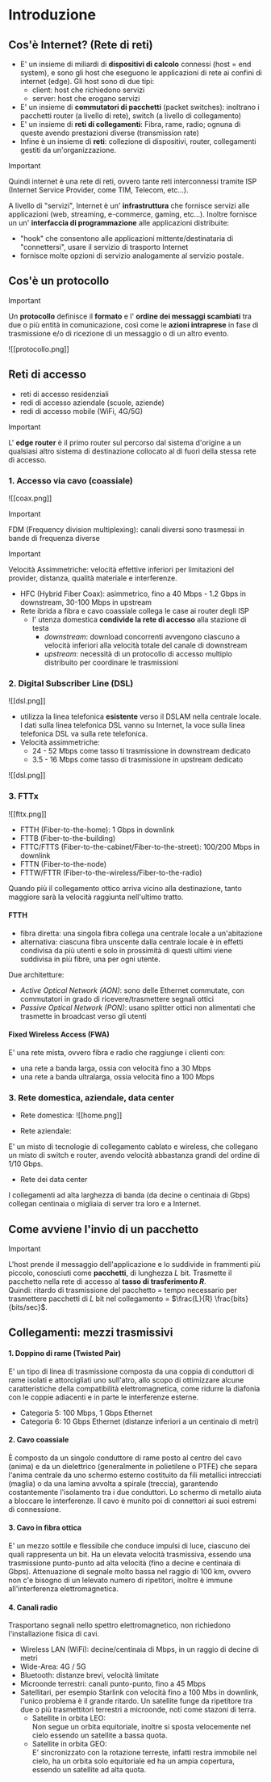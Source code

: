 # Introduzione

## Cos'è Internet? (Rete di reti)

- E' un insieme di miliardi di **dispositivi di calcolo** connessi (host = end system), e sono gli host che eseguono le applicazioni di rete ai confini di internet (edge). Gli host sono di due tipi:
    - client: host che richiedono servizi
    - server: host che erogano servizi
- E' un insieme di **commutatori di pacchetti** (packet switches): inoltrano i pacchetti router (a livello di rete), switch (a livello di collegamento)
- E' un insieme di **reti di collegamenti**: Fibra, rame, radio; ognuna di queste avendo prestazioni diverse (transmission rate) 
- Infine è un insieme di **reti**: collezione di dispositivi, router, collegamenti gestiti da un'organizzazione.

> [!IMPORTANT]
> Quindi internet è una rete di reti, ovvero tante reti interconnessi tramite ISP (Internet Service Provider, come TIM, Telecom, etc...).

A livello di "servizi", Internet è un' **infrastruttura** che fornisce servizi alle applicazioni (web, streaming, e-commerce, gaming, etc...).
Inoltre fornisce un un' **interfaccia di programmazione** alle applicazioni distribuite:
- "hook" che consentono alle applicazioni mittente/destinataria di "connettersi", usare il servizio di trasporto Internet
- fornisce molte opzioni di servizio analogamente al servizio postale.

## Cos'è un protocollo

> [!IMPORTANT]
> Un **protocollo** definisce il **formato** e l' **ordine dei messaggi scambiati** tra due o più entità in comunicazione, così come le **azioni intraprese** in fase di trasmissione e/o di ricezione di un messaggio o di un altro evento.

![[protocollo.png]]

## Reti di accesso

- reti di accesso residenziali
- redi di accesso aziendale (scuole, aziende)
- redi di accesso mobile (WiFi, 4G/5G)

> [!IMPORTANT]
> L' **edge router** è il primo router sul percorso dal sistema d'origine a un qualsiasi altro sistema di destinazione collocato al di fuori della stessa rete di accesso.

### 1. Accesso via cavo (coassiale)
![[coax.png]]

> [!IMPORTANT]
> FDM (Frequency division multiplexing): canali diversi sono trasmessi in bande di frequenza diverse

> [!IMPORTANT]
> Velocità Assimmetriche: velocità effettive inferiori per limitazioni del provider, distanza, qualità materiale e interferenze.

- HFC (Hybrid Fiber Coax): asimmetrico, fino a 40 Mbps - 1.2 Gbps in downstream, 30-100 Mbps in upstream
- Rete ibrida a fibra e cavo coassiale collega le case ai router degli ISP
    - l' utenza domestica **condivide la rete di accesso** alla stazione di testa
        - *downstream*: download concorrenti avvengono ciascuno a velocità inferiori alla velocità totale del canale di downstream 
        - *upstream*: necessità di un protocollo di accesso multiplo distribuito per coordinare le trasmissioni 


### 2. Digital Subscriber Line (DSL)
![[dsl.png]]
- utilizza la linea telefonica **esistente** verso il DSLAM nella centrale locale. I dati sulla linea telefonica DSL vanno su Internet, la voce sulla linea telefonica DSL va sulla rete telefonica.
- Velocità assimmetriche:
    - 24 - 52 Mbps come tasso ti trasmissione in downstream dedicato
    - 3.5 - 16 Mbps come tasso di trasmissione in upstream dedicato

![[dsl.png]]
### 3. FTTx
![[fttx.png]]
- FTTH (Fiber-to-the-home): 1 Gbps in downlink
- FTTB (Fiber-to-the-building)
- FTTC/FTTS (Fiber-to-the-cabinet/Fiber-to-the-street): 100/200 Mbps in downlink
- FTTN (Fiber-to-the-node)
- FTTW/FTTR (Fiber-to-the-wireless/Fiber-to-the-radio)

Quando più il collegamento ottico arriva vicino alla destinazione, tanto maggiore sarà la velocità raggiunta nell'ultimo tratto.

#### FTTH

- fibra diretta: una singola fibra collega una centrale locale a un'abitazione
- alternativa: ciascuna fibra unscente dalla centrale locale è in effetti condivisa da più utenti e solo in prossimità di questi ultimi viene suddivisa in più fibre, una per ogni utente.
  
Due architetture:
- *Active Optical Network (AON)*: sono delle Ethernet commutate, con commutatori in grado di ricevere/trasmettere segnali ottici 
- *Passive Optical Network (PON)*: usano splitter ottici non alimentati che trasmette in broadcast verso gli utenti

#### Fixed Wireless Access (FWA)

E' una rete mista, ovvero fibra e radio che raggiunge i clienti con:
- una rete a banda larga, ossia con velocità fino a 30 Mbps
- una rete a banda ultralarga, ossia velocità fino a 100 Mbps

### 3. Rete domestica, aziendale, data center

- Rete domestica:
![[home.png]]

- Rete aziendale:

E' un misto di tecnologie di collegamento cablato e wireless, che collegano un misto di switch e router, avendo velocità abbastanza grandi del ordine di 1/10 Gbps.

- Rete dei data center

I collegamenti ad alta larghezza di banda (da decine o centinaia di Gbps) collegan centinaia o migliaia di server tra loro e a Internet.

## Come avviene l'invio di un pacchetto

> [!IMPORTANT]
> L'host prende il messaggio dell'applicazione e lo suddivide in frammenti più piccolo, conosciuti come **pacchetti**, di lunghezza $L$ bit. Trasmette il pacchetto nella rete di accesso al **tasso di trasferimento $R$**.  
> Quindi: ritardo di trasmissione del pacchetto = tempo necessario per trasmettere pacchetti di $L$ bit nel collegamento = $\frac{L}{R} \frac{bits}{bits/sec}$.

## Collegamenti: mezzi trasmissivi

#### 1. Doppino di rame (Twisted Pair)
E' un tipo di linea di trasmissione composta da una coppia di conduttori di rame isolati e attorcigliati uno sull'atro, allo scopo di ottimizzare alcune caratteristiche della compatibilità elettromagnetica, come ridurre la diafonia con le coppie adiacenti e in parte le interferenze esterne.

- Categoria 5: 100 Mbps, 1 Gbps Ethernet
- Categoria 6: 10 Gbps Ethernet (distanze inferiori a un centinaio di metri)

#### 2. Cavo coassiale

È composto da un singolo conduttore di rame posto al centro del cavo (anima) e da un dielettrico (generalmente in polietilene o PTFE) che separa l'anima centrale da uno schermo esterno costituito da fili metallici intrecciati (maglia) o da una lamina avvolta a spirale (treccia), garantendo costantemente l'isolamento tra i due conduttori. Lo schermo di metallo aiuta a bloccare le interferenze. Il cavo è munito poi di connettori ai suoi estremi di connessione. 

#### 3. Cavo in fibra ottica

E' un mezzo sottile e flessibile che conduce impulsi di luce, ciascuno dei quali rappresenta un bit. Ha un elevata velocità trasmissiva, essendo una trasmissione punto-punto ad alta velocità (fino a decine e centinaia di Gbps).
Attenuazione di segnale molto bassa nel raggio di 100 km, ovvero non c'e bisogno di un lelevato numero di ripetitori, inoltre è immune all'interferenza elettromagnetica.

#### 4. Canali radio

Trasportano segnali nello spettro elettromagnetico, non richiedono l'installazione fisica di cavi. 

- Wireless LAN (WiFi): decine/centinaia di Mbps, in un raggio di decine di metri
- Wide-Area: 4G / 5G
- Bluetooth: distanze brevi, velocità limitate
- Microonde terrestri: canali punto-punto, fino a 45 Mbps
- Satellitari, per esempio Starlink con velocità fino a 100 Mbs in downlink, l'unico problema è il grande ritardo. Un satellite funge da ripetitore tra due o più trasmettitori terrestri a microonde, noti come stazoni di terra.
    - Satellite in orbita LEO:   
    Non segue un orbita equitoriale, inoltre si sposta velocemente nel cielo essendo un 
    satellite a bassa quota. 
    - Satellite in orbita GEO:  
    E' sincronizzato con la rotazione terreste, infatti restra immobile nel cielo, ha un    orbita solo equitoriale ed ha un ampia copertura, essendo un satellite ad alta quota.